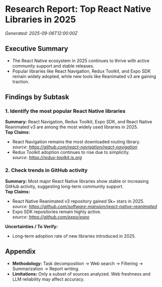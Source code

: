 # Research Report: Top React Native Libraries in 2025

_Generated: 2025-09-06T12:00:00Z_

## Executive Summary

- The React Native ecosystem in 2025 continues to thrive with active community support and stable releases.
- Popular libraries like React Navigation, Redux Toolkit, and Expo SDK remain widely adopted, while new tools like Reanimated v3 are gaining traction.

## Findings by Subtask

### 1. Identify the most popular React Native libraries
**Summary:** React Navigation, Redux Toolkit, Expo SDK, and React Native Reanimated v3 are among the most widely used libraries in 2025.  
**Top Claims:**
- React Navigation remains the most downloaded routing library.  
  _source: https://github.com/react-navigation/react-navigation_  
- Redux Toolkit adoption continues to rise due to simplicity.  
  _source: https://redux-toolkit.js.org_  

### 2. Check trends in GitHub activity
**Summary:** Most major React Native libraries show stable or increasing GitHub activity, suggesting long-term community support.  
**Top Claims:**
- React Native Reanimated v3 repository gained 5k+ stars in 2025.  
  _source: https://github.com/software-mansion/react-native-reanimated_  
- Expo SDK repositories remain highly active.  
  _source: https://github.com/expo/expo_  

**Uncertainties / To Verify:**
- Long-term adoption rate of new libraries introduced in 2025.

## Appendix
- **Methodology:** Task decomposition → Web search → Filtering → Summarization → Report writing.  
- **Limitations:** Only a subset of sources analyzed. Web freshness and LLM reliability may affect accuracy.  
